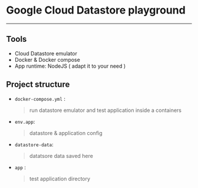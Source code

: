 # Google Cloud Datastore playground 
---
## Tools
- Cloud Datastore emulator
- Docker & Docker compose
- App runtime: NodeJS ( adapt it to your need )

## Project structure
- `docker-compose.yml` : 
  > run datastore emulator and test application  inside a containers
- `env.app`:
  > datastore & application config
- `datastore-data`:
  > datatsore data saved here
- `app` :
  > test application directory
  
